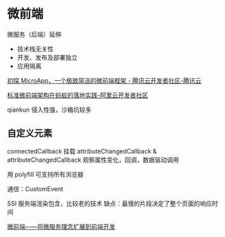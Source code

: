 # 微前端

微服务（后端）延伸

- 技术栈无关性
- 开发、发布及部署独立
- 应用隔离

[初探 MicroApp，一个极致简洁的微前端框架 - 腾讯云开发者社区-腾讯云](https://cloud.tencent.com/developer/article/1967842)

[标准微前端架构在蚂蚁的落地实践-阿里云开发者社区](https://developer.aliyun.com/article/742576)

qiankun 侵入性强，沙箱坑较多

## 自定义元素

connectedCallback 挂载
attributeChangedCallback & attributeChangedCallback 观察属性变化，回调，数据驱动调用

用 polyfill 可支持所有浏览器

通信：CustomEvent

SSI 服务端渲染包含，比较老的技术
缺点：最慢的片段决定了整个页面的响应时间

[微前端——将微服务理念扩展到前端开发](https://micro-frontends.org/)
